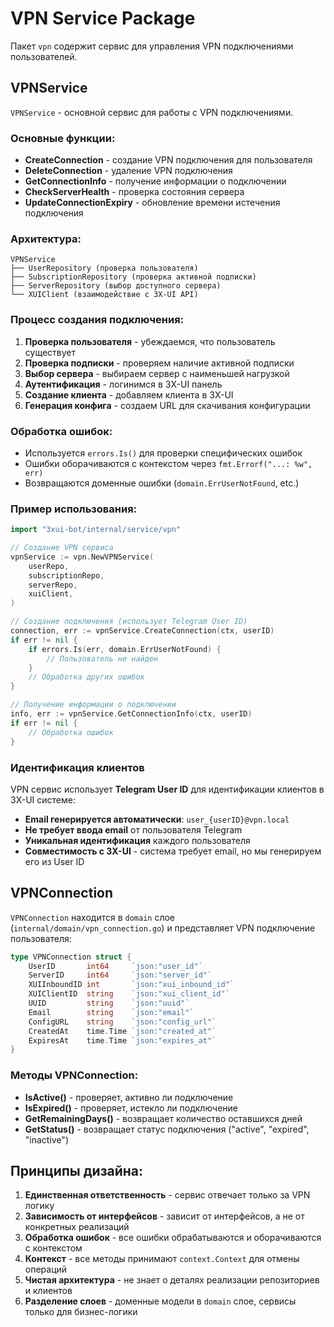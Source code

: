 # VPN Service Package

Пакет `vpn` содержит сервис для управления VPN подключениями пользователей.

## VPNService

`VPNService` - основной сервис для работы с VPN подключениями.

### Основные функции:

- **CreateConnection** - создание VPN подключения для пользователя
- **DeleteConnection** - удаление VPN подключения
- **GetConnectionInfo** - получение информации о подключении
- **CheckServerHealth** - проверка состояния сервера
- **UpdateConnectionExpiry** - обновление времени истечения подключения

### Архитектура:

```
VPNService
├── UserRepository (проверка пользователя)
├── SubscriptionRepository (проверка активной подписки)
├── ServerRepository (выбор доступного сервера)
└── XUIClient (взаимодействие с 3X-UI API)
```

### Процесс создания подключения:

1. **Проверка пользователя** - убеждаемся, что пользователь существует
2. **Проверка подписки** - проверяем наличие активной подписки
3. **Выбор сервера** - выбираем сервер с наименьшей нагрузкой
4. **Аутентификация** - логинимся в 3X-UI панель
5. **Создание клиента** - добавляем клиента в 3X-UI
6. **Генерация конфига** - создаем URL для скачивания конфигурации

### Обработка ошибок:

- Используется `errors.Is()` для проверки специфических ошибок
- Ошибки оборачиваются с контекстом через `fmt.Errorf("...: %w", err)`
- Возвращаются доменные ошибки (`domain.ErrUserNotFound`, etc.)

### Пример использования:

```go
import "3xui-bot/internal/service/vpn"

// Создание VPN сервиса
vpnService := vpn.NewVPNService(
    userRepo,
    subscriptionRepo,
    serverRepo,
    xuiClient,
)

// Создание подключения (использует Telegram User ID)
connection, err := vpnService.CreateConnection(ctx, userID)
if err != nil {
    if errors.Is(err, domain.ErrUserNotFound) {
        // Пользователь не найден
    }
    // Обработка других ошибок
}

// Получение информации о подключении
info, err := vpnService.GetConnectionInfo(ctx, userID)
if err != nil {
    // Обработка ошибок
}
```

### Идентификация клиентов

VPN сервис использует **Telegram User ID** для идентификации клиентов в 3X-UI системе:

- **Email генерируется автоматически**: `user_{userID}@vpn.local`
- **Не требует ввода email** от пользователя Telegram
- **Уникальная идентификация** каждого пользователя
- **Совместимость с 3X-UI** - система требует email, но мы генерируем его из User ID

## VPNConnection

`VPNConnection` находится в `domain` слое (`internal/domain/vpn_connection.go`) и представляет VPN подключение пользователя:

```go
type VPNConnection struct {
    UserID       int64     `json:"user_id"`
    ServerID     int64     `json:"server_id"`
    XUIInboundID int       `json:"xui_inbound_id"`
    XUIClientID  string    `json:"xui_client_id"`
    UUID         string    `json:"uuid"`
    Email        string    `json:"email"`
    ConfigURL    string    `json:"config_url"`
    CreatedAt    time.Time `json:"created_at"`
    ExpiresAt    time.Time `json:"expires_at"`
}
```

### Методы VPNConnection:

- **IsActive()** - проверяет, активно ли подключение
- **IsExpired()** - проверяет, истекло ли подключение
- **GetRemainingDays()** - возвращает количество оставшихся дней
- **GetStatus()** - возвращает статус подключения ("active", "expired", "inactive")

## Принципы дизайна:

1. **Единственная ответственность** - сервис отвечает только за VPN логику
2. **Зависимость от интерфейсов** - зависит от интерфейсов, а не от конкретных реализаций
3. **Обработка ошибок** - все ошибки обрабатываются и оборачиваются с контекстом
4. **Контекст** - все методы принимают `context.Context` для отмены операций
5. **Чистая архитектура** - не знает о деталях реализации репозиториев и клиентов
6. **Разделение слоев** - доменные модели в `domain` слое, сервисы только для бизнес-логики
